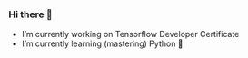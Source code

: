 ### Hi there 👋

- I’m currently working on Tensorflow Developer Certificate
- I’m currently learning (mastering) Python 🙂

